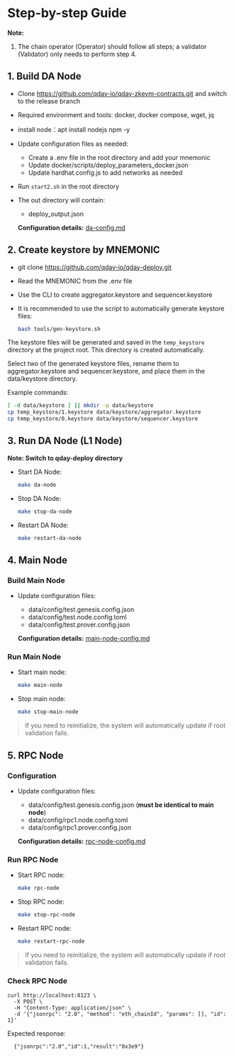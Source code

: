 # Step-by-step Guide

<strong>Note:</strong>
1. The chain operator (Operator) should follow all steps; a validator (Validator) only needs to perform step 4.

## 1. Build DA Node
- Clone https://github.com/qday-io/qday-zkevm-contracts.git and switch to the release branch
- Required environment and tools: docker, docker compose, wget, jq
- install node：apt install nodejs npm -y
- Update configuration files as needed:
  - Create a .env file in the root directory and add your mnemonic
  - Update docker/scripts/deploy_parameters_docker.json
  - Update hardhat.config.js to add networks as needed
- Run `start2.sh` in the root directory
- The out directory will contain:
  - deploy_output.json

  **Configuration details:** [da-config.md](./step-by-step/da-config.md)

## 2. Create keystore by MNEMONIC
- git clone https://github.com/qday-io/qday-deploy.git
- Read the MNEMONIC from the .env file
- Use the CLI to create aggregator.keystore and sequencer.keystore
- It is recommended to use the script to automatically generate keystore files:

  ```sh
  bash tools/gen-keystore.sh
  ```

The keystore files will be generated and saved in the `temp_keystore` directory at the project root. This directory is created automatically.

Select two of the generated keystore files, rename them to aggregator.keystore and sequencer.keystore, and place them in the data/keystore directory.

Example commands:
```sh
[ -d data/keystore ] || mkdir -p data/keystore
cp temp_keystore/1.keystore data/keystore/aggregator.keystore
cp temp_keystore/0.keystore data/keystore/sequencer.keystore
```

## 3. Run DA Node (L1 Node)

  **Note: Switch to qday-deploy directory**

- Start DA Node:
  ```sh
  make da-node
  ```
- Stop DA Node:
  ```sh
  make stop-da-node
  ```
- Restart DA Node:
  ```sh
  make restart-da-node
  ```

## 4. Main Node

### Build Main Node

- Update configuration files:
  - data/config/test.genesis.config.json
  - data/config/test.node.config.toml
  - data/config/test.prover.config.json

  **Configuration details:** [main-node-config.md](./step-by-step/main-node-config.md)

### Run Main Node

- Start main node:
  ```sh
  make main-node
  ```
- Stop main node:
  ```sh
  make stop-main-node
  ```

> If you need to reinitialize, the system will automatically update if root validation fails.

## 5. RPC Node

### Configuration
- Update configuration files:
  - data/config/test.genesis.config.json (**must be identical to main node**)
  - data/config/rpc1.node.config.toml
  - data/config/rpc1.prover.config.json

  **Configuration details:** [rpc-node-config.md](./step-by-step/rpc-node-config.md)

### Run RPC Node
- Start RPC node:
  ```sh
  make rpc-node
  ```
- Stop RPC node:
  ```sh
  make stop-rpc-node
  ```
- Restart RPC node:
  ```sh
  make restart-rpc-node
  ```

> If you need to reinitialize, the system will automatically update if root validation fails. 

### Check RPC Node

```
curl http://localhost:8123 \
  -X POST \
  -H "Content-Type: application/json" \
  -d '{"jsonrpc": "2.0", "method": "eth_chainId", "params": [], "id": 1}'
```

Expected response:
```
  {"jsonrpc":"2.0","id":1,"result":"0x3e9"}
``` 